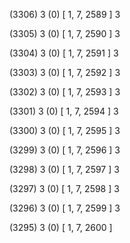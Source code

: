 (3306) 3 (0) [ 1, 7, 2589 ] 3 


(3305) 3 (0) [ 1, 7, 2590 ] 3 


(3304) 3 (0) [ 1, 7, 2591 ] 3 


(3303) 3 (0) [ 1, 7, 2592 ] 3 


(3302) 3 (0) [ 1, 7, 2593 ] 3 


(3301) 3 (0) [ 1, 7, 2594 ] 3 


(3300) 3 (0) [ 1, 7, 2595 ] 3 


(3299) 3 (0) [ 1, 7, 2596 ] 3 


(3298) 3 (0) [ 1, 7, 2597 ] 3 


(3297) 3 (0) [ 1, 7, 2598 ] 3 


(3296) 3 (0) [ 1, 7, 2599 ] 3 


(3295) 3 (0) [ 1, 7, 2600 ]  

